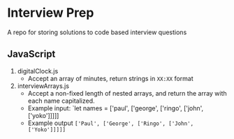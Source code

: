 # Interview Prep
A repo for storing solutions to code based interview questions

## JavaScript
1. digitalClock.js
    - Accept an array of minutes, return strings in `XX:XX` format
2. interviewArrays.js
    - Accept a non-fixed length of nested arrays, and return the array with each name capitalized.
    - Example input: `let names = ['paul', ['george', ['ringo', ['john', ['yoko']]]]]
    - Example output `['Paul', ['George', ['Ringo', ['John', ['Yoko']]]]]`